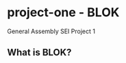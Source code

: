 # project-one - BLOK
General Assembly SEI Project 1

<!-- 
- what is project
- why make project?

- wire frames
- user stories

- tech used -- HTML CSS JS
- approaches taken - canvas
- installation instructions?
- unsolved problems
- forthcoming features
 -->
## What is BLOK?
